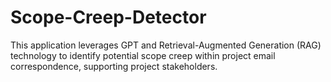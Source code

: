 # Scope-Creep-Detector
This application leverages GPT and Retrieval-Augmented Generation (RAG) technology to identify potential scope creep within project email correspondence, supporting project stakeholders.
